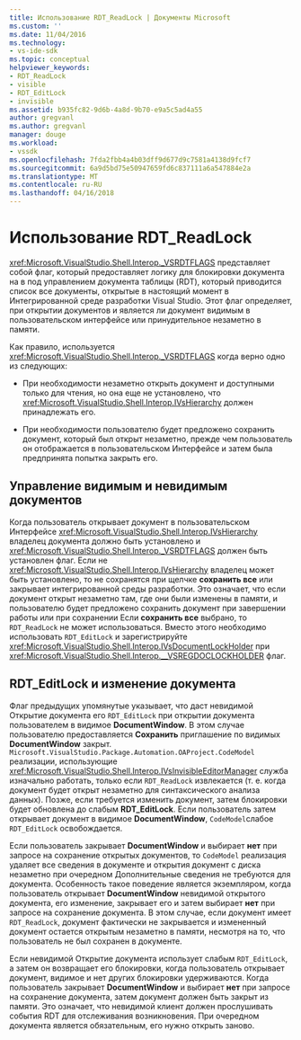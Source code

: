 ```yaml
---
title: Использование RDT_ReadLock | Документы Microsoft
ms.custom: ''
ms.date: 11/04/2016
ms.technology:
- vs-ide-sdk
ms.topic: conceptual
helpviewer_keywords:
- RDT_ReadLock
- visible
- RDT_EditLock
- invisible
ms.assetid: b935fc82-9d6b-4a8d-9b70-e9a5c5ad4a55
author: gregvanl
ms.author: gregvanl
manager: douge
ms.workload:
- vssdk
ms.openlocfilehash: 7fda2fbb4a4b03dff9d677d9c7581a4138d9fcf7
ms.sourcegitcommit: 6a9d5bd75e50947659fd6c837111a6a547884e2a
ms.translationtype: MT
ms.contentlocale: ru-RU
ms.lasthandoff: 04/16/2018
---
```

# <a name="rdtreadlock-usage"></a>Использование RDT_ReadLock

<xref:Microsoft.VisualStudio.Shell.Interop._VSRDTFLAGS> представляет собой флаг, который предоставляет логику для блокировки документа на в под управлением документа таблицы (RDT), который приводится список все документы, открытые в настоящий момент в Интегрированной среде разработки Visual Studio. Этот флаг определяет, при открытии документов и является ли документ видимым в пользовательском интерфейсе или принудительное незаметно в памяти.

Как правило, используется <xref:Microsoft.VisualStudio.Shell.Interop._VSRDTFLAGS> когда верно одно из следующих:

- При необходимости незаметно открыть документ и доступными только для чтения, но она еще не установлено, что <xref:Microsoft.VisualStudio.Shell.Interop.IVsHierarchy> должен принадлежать его.

- При необходимости пользователю будет предложено сохранить документ, который был открыт незаметно, прежде чем пользователь он отображается в пользовательском Интерфейсе и затем была предпринята попытка закрыть его.

## <a name="how-to-manage-visible-and-invisible-documents"></a>Управление видимым и невидимым документов

Когда пользователь открывает документ в пользовательском Интерфейсе <xref:Microsoft.VisualStudio.Shell.Interop.IVsHierarchy> владелец документа должно быть установлено и <xref:Microsoft.VisualStudio.Shell.Interop._VSRDTFLAGS> должен быть установлен флаг. Если не <xref:Microsoft.VisualStudio.Shell.Interop.IVsHierarchy> владелец может быть установлено, то не сохранятся при щелчке **сохранить все** или закрывает интегрированной среды разработки. Это означает, что если документ открыт незаметно там, где они были изменены в памяти, и пользователю будет предложено сохранить документ при завершении работы или при сохранении Если **сохранить все** выбрано, то `RDT_ReadLock` не может использоваться. Вместо этого необходимо использовать `RDT_EditLock` и зарегистрируйте <xref:Microsoft.VisualStudio.Shell.Interop.IVsDocumentLockHolder> при <xref:Microsoft.VisualStudio.Shell.Interop.__VSREGDOCLOCKHOLDER> флаг.

## <a name="rdteditlock-and-document-modification"></a>RDT_EditLock и изменение документа

Флаг предыдущих упомянутые указывает, что даст невидимой Открытие документа его `RDT_EditLock` при открытии документа пользователем в видимое **DocumentWindow**. В этом случае пользователю предоставляется **Сохранить** приглашение по видимых **DocumentWindow** закрыт. `Microsoft.VisualStudio.Package.Automation.OAProject.CodeModel` реализации, использующие <xref:Microsoft.VisualStudio.Shell.Interop.IVsInvisibleEditorManager> служба изначально работать, только если `RDT_ReadLock` извлекается (т. е. когда документ будет открыт незаметно для синтаксического анализа данных). Позже, если требуется изменить документ, затем блокировки будет обновлена до слабым **RDT_EditLock**. Если пользователь затем открывает документ в видимое **DocumentWindow**, `CodeModel`слабое `RDT_EditLock` освобождается.

Если пользователь закрывает **DocumentWindow** и выбирает **нет** при запросе на сохранение открытых документов, то `CodeModel` реализация удаляет все сведения в документе и открытия документ с диска незаметно при очередном Дополнительные сведения не требуются для документа. Особенность такое поведение является экземпляром, когда пользователь открывает **DocumentWindow** невидимой открытого документа, его изменение, закрывает его и затем выбирает **нет** при запросе на сохранение документа. В этом случае, если документ имеет `RDT_ReadLock`, документ фактически не закрывается и измененный документ остается открытым незаметно в памяти, несмотря на то, что пользователь не был сохранен в документе.

Если невидимой Открытие документа использует слабым `RDT_EditLock`, а затем он возвращает его блокировки, когда пользователь открывает документ, видимое и нет других блокировки удерживаются. Когда пользователь закрывает **DocumentWindow** и выбирает **нет** при запросе на сохранение документа, затем документ должен быть закрыт из памяти. Это означает, что невидимой клиент должен прослушивать события RDT для отслеживания возникновения. При очередном документа является обязательным, его нужно открыть заново.